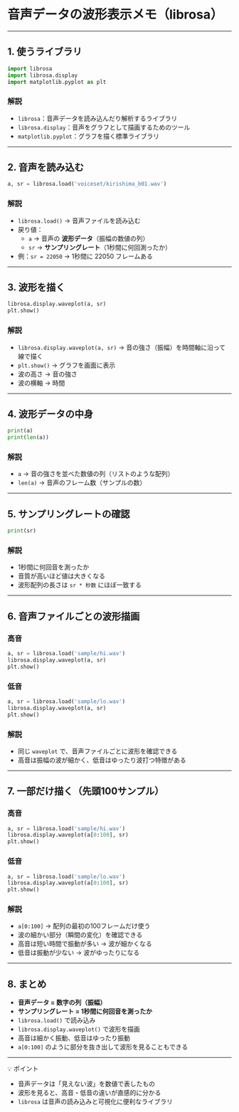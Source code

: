 # 音声データの波形表示メモ（librosa）
---

## 1. 使うライブラリ
```python
import librosa
import librosa.display
import matplotlib.pyplot as plt
```
### 解説
- `librosa`：音声データを読み込んだり解析するライブラリ  
- `librosa.display`：音声をグラフとして描画するためのツール  
- `matplotlib.pyplot`：グラフを描く標準ライブラリ

---

## 2. 音声を読み込む
```python
a, sr = librosa.load('voiceset/kirishima_b01.wav')
```
### 解説
- `librosa.load()` → 音声ファイルを読み込む
- 戻り値：
  - `a` → 音声の **波形データ**（振幅の数値の列）
  - `sr` → **サンプリングレート**（1秒間に何回測ったか）
- 例：`sr = 22050` → 1秒間に 22050 フレームある

---

## 3. 波形を描く
```python
librosa.display.waveplot(a, sr)
plt.show()
```
### 解説
- `librosa.display.waveplot(a, sr)` → 音の強さ（振幅）を時間軸に沿って線で描く  
- `plt.show()` → グラフを画面に表示  
- 波の高さ → 音の強さ  
- 波の横軸 → 時間

---

## 4. 波形データの中身
```python
print(a)
print(len(a))
```
### 解説
- `a` → 音の強さを並べた数値の列（リストのような配列）  
- `len(a)` → 音声のフレーム数（サンプルの数）

---

## 5. サンプリングレートの確認
```python
print(sr)
```
### 解説
- 1秒間に何回音を測ったか  
- 音質が高いほど値は大きくなる  
- 波形配列の長さは `sr * 秒数` にほぼ一致する

---

## 6. 音声ファイルごとの波形描画
### 高音
```python
a, sr = librosa.load('sample/hi.wav')
librosa.display.waveplot(a, sr)
plt.show()
```
### 低音
```python
a, sr = librosa.load('sample/lo.wav')
librosa.display.waveplot(a, sr)
plt.show()
```
### 解説
- 同じ `waveplot` で、音声ファイルごとに波形を確認できる
- 高音は振幅の波が細かく、低音はゆったり波打つ特徴がある

---

## 7. 一部だけ描く（先頭100サンプル）
### 高音
```python
a, sr = librosa.load('sample/hi.wav')
librosa.display.waveplot(a[0:100], sr)
plt.show()
```
### 低音
```python
a, sr = librosa.load('sample/lo.wav')
librosa.display.waveplot(a[0:100], sr)
plt.show()
```
### 解説
- `a[0:100]` → 配列の最初の100フレームだけ使う
- 波の細かい部分（瞬間の変化）を確認できる
- 高音は短い時間で振動が多い → 波が細かくなる  
- 低音は振動が少ない → 波がゆったりになる

---

## 8. まとめ
- **音声データ = 数字の列（振幅）**  
- **サンプリングレート = 1秒間に何回音を測ったか**  
- `librosa.load()` で読み込み  
- `librosa.display.waveplot()` で波形を描画  
- 高音は細かく振動、低音はゆったり振動  
- `a[0:100]` のように部分を抜き出して波形を見ることもできる

---

💡 ポイント
- 音声データは「見えない波」を数値で表したもの
- 波形を見ると、高音・低音の違いが直感的に分かる
- `librosa` は音声の読み込みと可視化に便利なライブラリ
